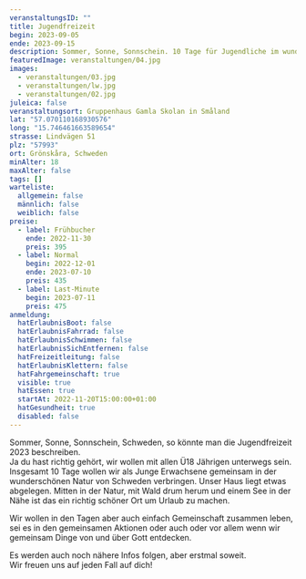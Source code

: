 ```yaml
---
veranstaltungsID: ""
title: Jugendfreizeit
begin: 2023-09-05
ende: 2023-09-15
description: Sommer, Sonne, Sonnschein. 10 Tage für Jugendliche im wunderschönen Schweden...
featuredImage: veranstaltungen/04.jpg
images:
  - veranstaltungen/03.jpg
  - veranstaltungen/lw.jpg
  - veranstaltungen/02.jpg
juleica: false
veranstaltungsort: Gruppenhaus Gamla Skolan in Småland
lat: "57.070110168930576"
long: "15.746461663589654"
strasse: Lindvägen 51
plz: "57993"
ort: Grönskåra, Schweden
minAlter: 18
maxAlter: false
tags: []
warteliste:
  allgemein: false
  männlich: false
  weiblich: false
preise:
  - label: Frühbucher
    ende: 2022-11-30
    preis: 395
  - label: Normal
    begin: 2022-12-01
    ende: 2023-07-10
    preis: 435
  - label: Last-Minute
    begin: 2023-07-11
    preis: 475
anmeldung:
  hatErlaubnisBoot: false
  hatErlaubnisFahrrad: false
  hatErlaubnisSchwimmen: false
  hatErlaubnisSichEntfernen: false
  hatFreizeitleitung: false
  hatErlaubnisKlettern: false
  hatFahrgemeinschaft: true
  visible: true
  hatEssen: true
  startAt: 2022-11-20T15:00:00+01:00
  hatGesundheit: true
  disabled: false
---
```

Sommer, Sonne, Sonnschein, Schweden, so könnte man die Jugendfreizeit 2023 beschreiben.\
Ja du hast richtig gehört, wir wollen mit allen Ü18 Jährigen unterwegs sein. Insgesamt 10 Tage wollen wir als Junge Erwachsene gemeinsam in der wunderschönen Natur von Schweden verbringen. Unser Haus liegt etwas abgelegen. Mitten in der Natur, mit Wald drum herum und einem See in der Nähe ist das ein richtig schöner Ort um Urlaub zu machen.

Wir wollen in den Tagen aber auch einfach Gemeinschaft zusammen leben, sei es in den gemeinsamen Aktionen oder auch oder vor allem wenn wir gemeinsam Dinge von und über Gott entdecken.

Es werden auch noch nähere Infos folgen, aber erstmal soweit.\
Wir freuen uns auf jeden Fall auf dich!